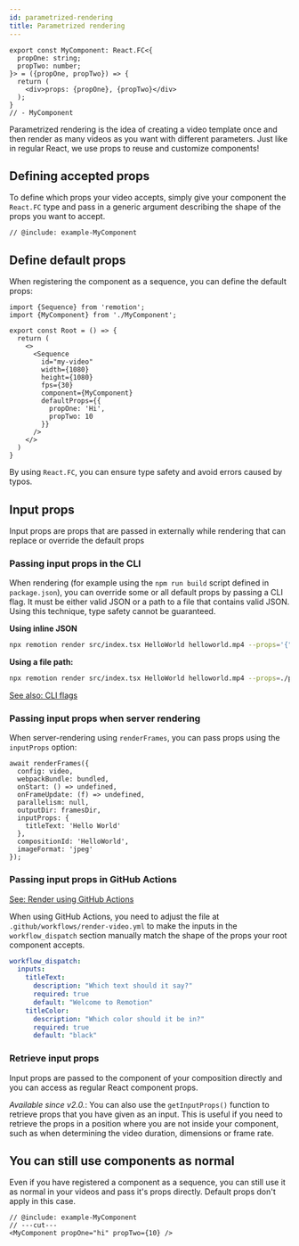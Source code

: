 ```yaml
---
id: parametrized-rendering
title: Parametrized rendering
---
```


```twoslash include example
export const MyComponent: React.FC<{
  propOne: string;
  propTwo: number;
}> = ({propOne, propTwo}) => {
  return (
    <div>props: {propOne}, {propTwo}</div>
  );
}
// - MyComponent
```

Parametrized rendering is the idea of creating a video template once and then render as many videos as you want with different parameters. Just like in regular React, we use props to reuse and customize components!

## Defining accepted props

To define which props your video accepts, simply give your component the `React.FC` type and pass in a generic argument describing the shape of the props you want to accept.

```tsx twoslash {1-2}
// @include: example-MyComponent
```

## Define default props

When registering the component as a sequence, you can define the default props:

```tsx {13-16}
import {Sequence} from 'remotion';
import {MyComponent} from './MyComponent';

export const Root = () => {
  return (
    <>
      <Sequence
        id="my-video"
        width={1080}
        height={1080}
        fps={30}
        component={MyComponent}
        defaultProps={{
          propOne: 'Hi',
          propTwo: 10
        }}
      />
    </>
  )
}
```

By using `React.FC`, you can ensure type safety and avoid errors caused by typos.

## Input props

Input props are props that are passed in externally while rendering that can replace or override the default props

### Passing input props in the CLI

When rendering (for example using the `npm run build` script defined in `package.json`), you can override some or all default props by passing a CLI flag. It must be either valid JSON or a path to a file that contains valid JSON. Using this technique, type safety cannot be guaranteed.

**Using inline JSON**

```bash
npx remotion render src/index.tsx HelloWorld helloworld.mp4 --props='{"propOne": "Hi", "propTwo": 10}'
```

**Using a file path:**

```bash
npx remotion render src/index.tsx HelloWorld helloworld.mp4 --props=./path/to/props.json
```

[See also: CLI flags](/docs/cli)

### Passing input props when server rendering

When server-rendering using `renderFrames`, you can pass props using the `inputProps` option:

```tsx {8-10}
await renderFrames({
  config: video,
  webpackBundle: bundled,
  onStart: () => undefined,
  onFrameUpdate: (f) => undefined,
  parallelism: null,
  outputDir: framesDir,
  inputProps: {
    titleText: 'Hello World'
  },
  compositionId: 'HelloWorld',
  imageFormat: 'jpeg'
});
```

### Passing input props in GitHub Actions

[See: Render using GitHub Actions](/docs/ssr#render-using-github-actions)

When using GitHub Actions, you need to adjust the file at `.github/workflows/render-video.yml` to make the inputs in the `workflow_dispatch` section manually match the shape of the props your root component accepts.

```yml {3,7}
workflow_dispatch:
  inputs:
    titleText:
      description: "Which text should it say?"
      required: true
      default: "Welcome to Remotion"
    titleColor:
      description: "Which color should it be in?"
      required: true
      default: "black"
```

### Retrieve input props

Input props are passed to the component of your composition directly and you can access as regular React component props.

_Available since v2.0._: You can also use the `getInputProps()` function to retrieve props that you have given as an input. This is useful if you need to retrieve the props in a position where you are not inside your component, such as when determining the video duration, dimensions or frame rate.

## You can still use components as normal

Even if you have registered a component as a sequence,
you can still use it as normal in your videos and pass it's props directly. Default props don't apply in this case.

```tsx twoslash
// @include: example-MyComponent
// ---cut---
<MyComponent propOne="hi" propTwo={10} />
```
